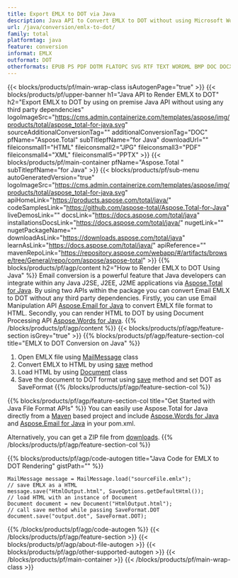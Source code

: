 ```yaml
---
title: Export EMLX to DOT via Java 
description: Java API to Convert EMLX to DOT without using Microsoft Word or Outlook 
url: /java/conversion/emlx-to-dot/
family: total
platformtag: java
feature: conversion
informat: EMLX
outformat: DOT
otherformats: EPUB PS PDF DOTM FLATOPC SVG RTF TEXT WORDML BMP DOC DOCX JPEG EMF GIF DOCM MD DOTX ODT XPS OTT PNG PCL TIFF
---
```

{{< blocks/products/pf/main-wrap-class isAutogenPage="true" >}}
{{< blocks/products/pf/upper-banner h1="Java API to Render EMLX to DOT" h2="Export EMLX to DOT by using on premise Java API without using any third party dependencies" logoImageSrc="https://cms.admin.containerize.com/templates/aspose/img/products/total/aspose_total-for-java.svg" sourceAdditionalConversionTag="" additionalConversionTag="DOC" pfName="Aspose.Total" subTitlepfName="for Java" downloadUrl="" fileiconsmall1="HTML" fileiconsmall2="JPG" fileiconsmall3="PDF" fileiconsmall4="XML" fileiconsmall5="PPTX" >}}
{{< blocks/products/pf/main-container pfName="Aspose.Total " subTitlepfName="for Java" >}}
{{< blocks/products/pf/sub-menu autoGeneratedVersion="true" logoImageSrc="https://cms.admin.containerize.com/templates/aspose/img/products/total/aspose_total-for-java.svg" apiHomeLink="https://products.aspose.com/total/java/" codeSamplesLink="https://github.com/aspose-total/Aspose.Total-for-Java" liveDemosLink="" docsLink="https://docs.aspose.com/total/java" installationsDocsLink="https://docs.aspose.com/total/java/" nugetLink="" nugetPackageName="" downloadAsLink="https://downloads.aspose.com/total/java" learnAsLink="https://docs.aspose.com/total/java/" apiReference="" mavenRepoLink="https://repository.aspose.com/webapp/#/artifacts/browse/tree/General/repo/com/aspose/aspose-total" >}}
{{% blocks/products/pf/agp/content h2="How to Render EMLX to DOT Using Java" %}}
Email conversion is a powerful feature that Java developers can integrate within any Java J2SE, J2EE, J2ME applications via [Aspose.Total for Java](https://products.aspose.com/total/java/). By using two APIs within the package you can convert Email EMLX to DOT without any third party dependencies. Firstly, you can use Email Manipulation API [Aspose.Email for Java](https://products.aspose.com/email/java/) to convert EMLX file format to HTML. Secondly, you can render HTML to DOT by using Document Processing API [Aspose.Words for Java](https://products.aspose.com/words/java/). 
{{% /blocks/products/pf/agp/content %}}
{{< blocks/products/pf/agp/feature-section isGrey="true" >}}
{{% blocks/products/pf/agp/feature-section-col title="EMLX to DOT Conversion on Java" %}}
1. Open EMLX file using [MailMessage](https://apireference.aspose.com/email/java/com.aspose.email/mailmessage) class
2. Convert EMLX to HTML by using [save](https://apireference.aspose.com/email/java/com.aspose.email/MailMessage#save(java.io.OutputStream,%20com.aspose.email.SaveOptions)) method
3. Load HTML by using [Document](https://apireference.aspose.com/words/java/com.aspose.words/Document) class 
4. Save the document to DOT format using [save](https://apireference.aspose.com/words/java/com.aspose.words/Document#save(java.lang.String,com.aspose.words.SaveOptions)) method and set DOT as SaveFormat
{{% /blocks/products/pf/agp/feature-section-col %}}

{{% blocks/products/pf/agp/feature-section-col title="Get Started with Java File Format APIs" %}}
You can easily use Aspose.Total for Java directly from a [Maven](https://repository.aspose.com/webapp/#/artifacts/browse/tree/General/repo/com/aspose/aspose-total) based project and include [Aspose.Words for Java](https://docs.aspose.com/words/java/installation/) and [Aspose.Email for Java](https://docs.aspose.com/email/java/installation/) in your pom.xml.

Alternatively, you can get a ZIP file from [downloads](https://downloads.aspose.com/total/java).
{{% /blocks/products/pf/agp/feature-section-col %}}

{{% blocks/products/pf/agp/code-autogen title="Java Code for EMLX to DOT Rendering" gistPath="" %}}
```cs// load the EMLX file to be converted
MailMessage message = MailMessage.load("sourceFile.emlx"); 
// save EMLX as a HTML 
message.save("HtmlOutput.html", SaveOptions.getDefaultHtml());
// load HTML with an instance of Document
Document document = new Document("HtmlOutput.html");
// call save method while passing SaveFormat.DOT
document.save("output.dot", SaveFormat.DOT);   
```
{{% /blocks/products/pf/agp/code-autogen %}}
{{< /blocks/products/pf/agp/feature-section >}}
{{< blocks/products/pf/agp/about-file-autogen >}}
{{< blocks/products/pf/agp/other-supported-autogen >}}
{{< /blocks/products/pf/main-container >}}
{{< /blocks/products/pf/main-wrap-class >}}